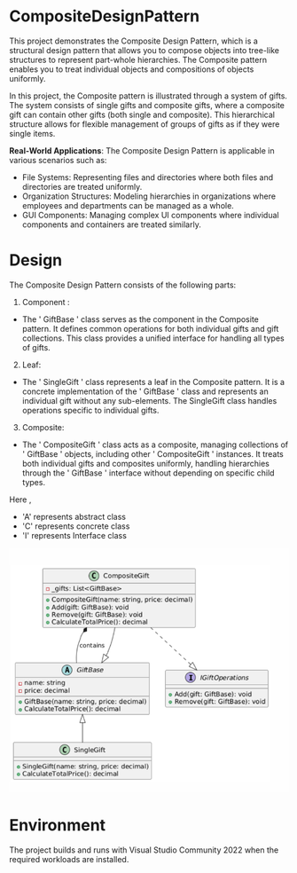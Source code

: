# CompositeDesignPattern

This project demonstrates the Composite Design Pattern, which is a structural design pattern that allows you to compose objects into tree-like structures to represent part-whole hierarchies. The Composite pattern enables you to treat individual objects and compositions of objects uniformly.

In this project, the Composite pattern is illustrated through a system of gifts. The system consists of single gifts and composite gifts, where a composite gift can contain other gifts (both single and composite). This hierarchical structure allows for flexible management of groups of gifts as if they were single items.

**Real-World Applications**: The Composite Design Pattern is applicable in various scenarios such as:

- File Systems: Representing files and directories where both files and directories are treated uniformly.
- Organization Structures: Modeling hierarchies in organizations where employees and departments can be managed as a whole.
- GUI Components: Managing complex UI components where individual components and containers are treated similarly.

# Design

The Composite Design Pattern consists of the following parts:
1. Component :
- The ' GiftBase ' class serves as the component in the Composite pattern. It defines common operations for both individual gifts and gift collections. This class provides a unified interface for handling all types of gifts.
2. Leaf:
- The ' SingleGift ' class represents a leaf in the Composite pattern. It is a concrete implementation of the ' GiftBase ' class and represents an individual gift without any sub-elements. The SingleGift class handles operations specific to individual gifts.
3. Composite:
- The ' CompositeGift ' class acts as a composite, managing collections of ' GiftBase ' objects, including other ' CompositeGift ' instances. It treats both individual gifts and composites uniformly, handling hierarchies through the ' GiftBase ' interface without depending on specific child types.

 Here ,
 - 'A' represents abstract class
 - 'C' represents concrete class
 - 'I' represents Interface class


![Module & Class diagram](ClassDiagram.png)
# Environment
The project builds and runs with Visual Studio Community 2022 when the required workloads are installed.
